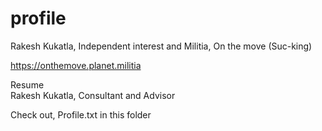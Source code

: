 # profile
Rakesh Kukatla, Independent interest and Militia, On the move (Suc-king)

https://onthemove.planet.militia

Resume    
Rakesh Kukatla, Consultant and Advisor

Check out, Profile.txt in this folder
